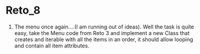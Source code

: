 # Reto_8
1. The menu once again....(I am running out of ideas). Well the task is quite easy, take the Menu code from Reto 3 and implement a new Class that creates and iterable with all the items in an order, it should allow looping and contain all item attributes.
